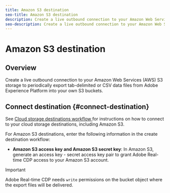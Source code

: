 ```yaml
---
title: Amazon S3 destination
seo-title: Amazon S3 destination
description: Create a live outbound connection to your Amazon Web Services (AWS) S3 storage to periodically export tab-delimited or CSV data files from Adobe Experience Platform into your own S3 buckets.
seo-description: Create a live outbound connection to your Amazon Web Services (AWS) S3 storage to periodically export tab-delimited or CSV data files from Adobe Experience Platform into your own S3 buckets.
---
```


# Amazon S3 destination

## Overview

Create a live outbound connection to your Amazon Web Services (AWS) S3 storage to periodically export tab-delimited or CSV data files from Adobe Experience Platform into your own S3 buckets.

## Connect destination {#connect-destination}

See [Cloud storage destinations workflow ](/help/rtcdp/destinations/cloud-storage-destinations-workflow.md)for instructions on how to connect to your cloud storage destinations, including Amazon S3. 

For Amazon S3 destinations, enter the following information in the create destination workflow:

* **Amazon S3 access key and Amazon S3 secret key**: In Amazon S3, generate an access key - secret access key pair to grant Adobe Real-time CDP access to your Amazon S3 account.



>[!IMPORTANT]
>
>Adobe Real-time CDP needs `write` permissions on the bucket object where the export files will be delivered.
